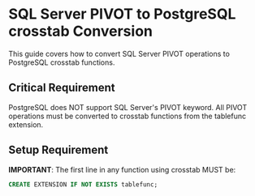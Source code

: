 # SQL Server PIVOT to PostgreSQL crosstab Conversion

This guide covers how to convert SQL Server PIVOT operations to PostgreSQL crosstab functions.

## Critical Requirement

PostgreSQL does NOT support SQL Server's PIVOT keyword. All PIVOT operations must be converted to crosstab functions from the tablefunc extension.

## Setup Requirement

**IMPORTANT**: The first line in any function using crosstab MUST be:
```sql
CREATE EXTENSION IF NOT EXISTS tablefunc;